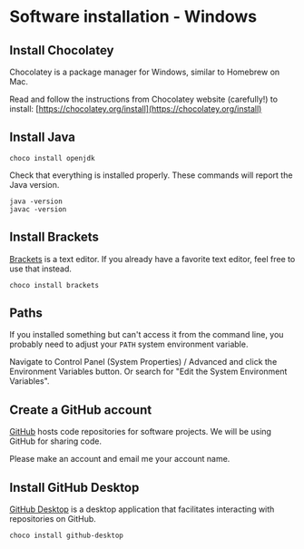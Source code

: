 # Software installation - Windows

## Install Chocolatey

Chocolatey is a package manager for Windows, similar to Homebrew on Mac.

Read and follow the instructions from Chocolatey website (carefully!) to
install:
[https://chocolatey.org/install](https://chocolatey.org/install)  
   

## Install Java

```
choco install openjdk
```

Check that everything is installed properly.  These commands will report the
Java version.


```
java -version
javac -version
```


## Install Brackets

[Brackets](https://brackets.io/) is a text editor.  If you already have a favorite text
editor, feel free to use that instead.

```
choco install brackets
```

## Paths

If you installed something but can't access it from the command line, you
probably need to adjust your ```PATH``` system environment variable.

Navigate to Control Panel (System Properties) / Advanced and click the
Environment Variables button.  Or search for "Edit the System Environment
Variables".



## Create a GitHub account

[GitHub](https://github.com/) hosts code repositories for software projects.
We will be using GitHub for sharing code.

Please make an account and email me your account name.


## Install GitHub Desktop

[GitHub Desktop](https://desktop.github.com/) is a desktop application
that facilitates interacting with repositories on GitHub.

```
choco install github-desktop
```


